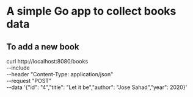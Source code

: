 # A simple Go app to collect books data

## To add a new book
curl http://localhost:8080/books \
    --include \
    --header "Content-Type: application/json" \
    --request "POST" \
    --data '{"id": "4","title": "Let it be","author": "Jose Sahad","year": 2020}'
